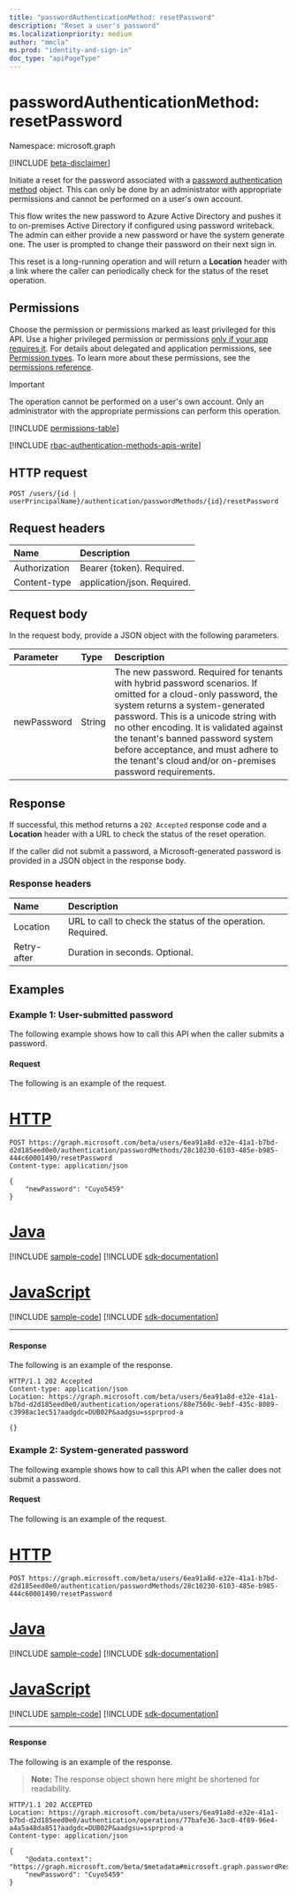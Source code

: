 ```yaml
---
title: "passwordAuthenticationMethod: resetPassword"
description: "Reset a user's password"
ms.localizationpriority: medium
author: "mmcla"
ms.prod: "identity-and-sign-in"
doc_type: "apiPageType"
---
```


# passwordAuthenticationMethod: resetPassword

Namespace: microsoft.graph

[!INCLUDE [beta-disclaimer](../../includes/beta-disclaimer.md)]

Initiate a reset for the password associated with a [password authentication method](../resources/passwordauthenticationmethod.md) object. This can only be done by an administrator with appropriate permissions and cannot be performed on a user's own account.

This flow writes the new password to Azure Active Directory and pushes it to on-premises Active Directory if configured using password writeback. The admin can either provide a new password or have the system generate one. The user is prompted to change their password on their next sign in.

This reset is a long-running operation and will return a **Location** header with a link where the caller can periodically check for the status of the reset operation.

## Permissions

Choose the permission or permissions marked as least privileged for this API. Use a higher privileged permission or permissions [only if your app requires it](/graph/permissions-overview#best-practices-for-using-microsoft-graph-permissions). For details about delegated and application permissions, see [Permission types](/graph/permissions-overview#permission-types). To learn more about these permissions, see the [permissions reference](/graph/permissions-reference).

> [!IMPORTANT]
> The operation cannot be performed on a user's own account. Only an administrator with the appropriate permissions can perform this operation.

<!-- { "blockType": "permissions", "name": "authenticationmethod_resetpassword" } -->
[!INCLUDE [permissions-table](../includes/permissions/authenticationmethod-resetpassword-permissions.md)]

[!INCLUDE [rbac-authentication-methods-apis-write](../includes/rbac-for-apis/rbac-authentication-methods-apis-write.md)]

## HTTP request

<!-- { "blockType": "ignored" } -->

```http
POST /users/{id | userPrincipalName}/authentication/passwordMethods/{id}/resetPassword
```

## Request headers

| Name          | Description   |
|:--------------|:--------------|
| Authorization | Bearer {token}. Required. |
| Content-type  | application/json. Required. |

## Request body

In the request body, provide a JSON object with the following parameters.

| Parameter    | Type        | Description |
|:-------------|:------------|:------------|
|newPassword|String|The new password. Required for tenants with hybrid password scenarios. If omitted for a cloud-only password, the system returns a system-generated password. This is a unicode string with no other encoding. It is validated against the tenant's banned password system before acceptance, and must adhere to the tenant's cloud and/or on-premises password requirements.|

## Response

If successful, this method returns a `202 Accepted` response code and a **Location** header with a URL to check the status of the reset operation.

If the caller did not submit a password, a Microsoft-generated password is provided in a JSON object in the response body.

### Response headers

| Name        | Description     |
|:------------|:----------------|
|Location     | URL to call to check the status of the operation. Required.|
|Retry-after  | Duration in seconds. Optional.|

## Examples

### Example 1: User-submitted password

The following example shows how to call this API when the caller submits a password.

#### Request

The following is an example of the request.

# [HTTP](#tab/http)
<!-- {
  "blockType": "request",
  "name": "passwordauthenticationmethod_resetpassword_adminprovided"
}-->

```http
POST https://graph.microsoft.com/beta/users/6ea91a8d-e32e-41a1-b7bd-d2d185eed0e0/authentication/passwordMethods/28c10230-6103-485e-b985-444c60001490/resetPassword
Content-type: application/json

{
    "newPassword": "Cuyo5459"
}
```

# [Java](#tab/java)
[!INCLUDE [sample-code](../includes/snippets/java/passwordauthenticationmethod-resetpassword-adminprovided-java-snippets.md)]
[!INCLUDE [sdk-documentation](../includes/snippets/snippets-sdk-documentation-link.md)]

# [JavaScript](#tab/javascript)
[!INCLUDE [sample-code](../includes/snippets/javascript/passwordauthenticationmethod-resetpassword-adminprovided-javascript-snippets.md)]
[!INCLUDE [sdk-documentation](../includes/snippets/snippets-sdk-documentation-link.md)]

---

#### Response

The following is an example of the response.

<!-- {
  "blockType": "response",
  "truncated": true,
  "@odata.type": "microsoft.graph.entity"
} -->

```http
HTTP/1.1 202 Accepted
Content-type: application/json
Location: https://graph.microsoft.com/beta/users/6ea91a8d-e32e-41a1-b7bd-d2d185eed0e0/authentication/operations/88e7560c-9ebf-435c-8089-c3998ac1ec51?aadgdc=DUB02P&aadgsu=ssprprod-a

{}
```

<!-- uuid: 16cd6b66-4b1a-43a1-adaf-3a886856ed98
2019-02-04 14:57:30 UTC -->
<!-- {
  "type": "#page.annotation",
  "description": "passwordAuthenticationMethod: resetPassword",
  "keywords": "",
  "section": "documentation",
  "tocPath": ""
}-->

### Example 2: System-generated password

The following example shows how to call this API when the caller does not submit a password.

#### Request

The following is an example of the request.

# [HTTP](#tab/http)
<!-- {
  "blockType": "request",
  "name": "passwordauthenticationmethod_resetpassword_systemgenerated"
}-->

```http
POST https://graph.microsoft.com/beta/users/6ea91a8d-e32e-41a1-b7bd-d2d185eed0e0/authentication/passwordMethods/28c10230-6103-485e-b985-444c60001490/resetPassword
```

# [Java](#tab/java)
[!INCLUDE [sample-code](../includes/snippets/java/passwordauthenticationmethod-resetpassword-systemgenerated-java-snippets.md)]
[!INCLUDE [sdk-documentation](../includes/snippets/snippets-sdk-documentation-link.md)]

# [JavaScript](#tab/javascript)
[!INCLUDE [sample-code](../includes/snippets/javascript/passwordauthenticationmethod-resetpassword-systemgenerated-javascript-snippets.md)]
[!INCLUDE [sdk-documentation](../includes/snippets/snippets-sdk-documentation-link.md)]

---

#### Response

The following is an example of the response.

> **Note:** The response object shown here might be shortened for readability.

<!-- {
  "blockType": "response",
  "truncated": true,
  "@odata.type": "microsoft.graph.entity"
} -->

```http
HTTP/1.1 202 ACCEPTED
Location: https://graph.microsoft.com/beta/users/6ea91a8d-e32e-41a1-b7bd-d2d185eed0e0/authentication/operations/77bafe36-3ac0-4f89-96e4-a4a5a48da851?aadgdc=DUB02P&aadgsu=ssprprod-a
Content-type: application/json

{
    "@odata.context": "https://graph.microsoft.com/beta/$metadata#microsoft.graph.passwordResetResponse",
    "newPassword": "Cuyo5459"
}
```

<!-- uuid: 16cd6b66-4b1a-43a1-adaf-3a886856ed98
2019-02-04 14:57:30 UTC -->
<!-- {
  "type": "#page.annotation",
  "description": "passwordAuthenticationMethod: resetPassword",
  "keywords": "",
  "section": "documentation",
  "tocPath": ""
}-->
